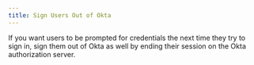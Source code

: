 ```yaml
---
title: Sign Users Out of Okta
---
```

If you want users to be prompted for credentials the next time they try to sign in, sign them out of Okta as well by ending their session on the Okta authorization server.

<StackSelector snippet="remotesignout"/>
